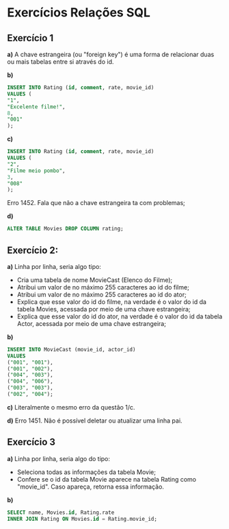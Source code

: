 # Exercícios Relações SQL



## Exercício 1

**a)** A chave estrangeira (ou "foreign key") é uma forma de relacionar duas ou mais tabelas entre si através do id.

**b)**

```sql
INSERT INTO Rating (id, comment, rate, movie_id)
VALUES (
"1",
"Excelente filme!",
8,
"001"
);
```

**c)**

```sql
INSERT INTO Rating (id, comment, rate, movie_id)
VALUES (
"2",
"Filme meio pombo",
3,
"008"
);
```

Erro 1452. Fala que não a chave estrangeira ta com problemas;

**d)**

```sql
ALTER TABLE Movies DROP	COLUMN rating;
```

## Exercício 2:

**a)** Linha por linha, seria algo tipo:

- Cria uma tabela de nome MovieCast (Elenco do Filme);
- Atribui um valor de no máximo 255 caracteres ao id do filme;
- Atribui um valor de no máximo 255 caracteres ao id do ator;
- Explica que esse valor do id do filme, na verdade é o valor do id da tabela Movies, acessada por meio de uma chave estrangeira;
- Explica que esse valor do id do ator, na verdade é o valor do id da tabela Actor, acessada por meio de uma chave estrangeira;

**b)**

```sql
INSERT INTO MovieCast (movie_id, actor_id)
VALUES 
("001", "001"),
("001", "002"), 
("004", "003"), 
("004", "006"), 
("003", "003"), 
("002", "004");
```

**c)**
Literalmente o mesmo erro da questão 1/c.

**d)**
Erro 1451. Não é possível deletar ou atualizar uma linha pai. 

## Exercício 3

**a)** Linha por linha, seria algo do tipo:

- Seleciona todas as informações da tabela Movie;
- Confere se o id da tabela Movie aparece na tabela Rating como "movie_id". Caso apareça, retorna essa informação.

**b)**

```sql
SELECT name, Movies.id, Rating.rate
INNER JOIN Rating ON Movies.id = Rating.movie_id;
```

